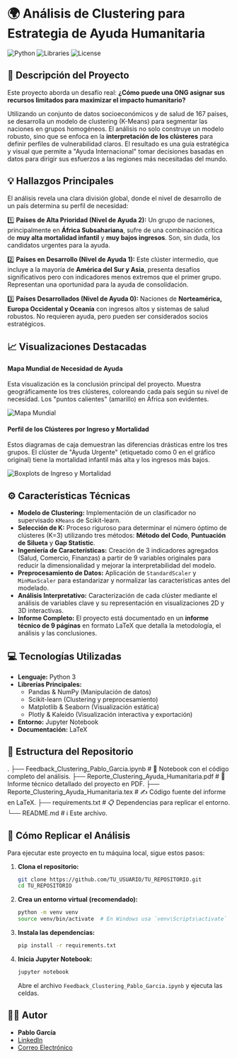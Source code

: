 # 🌍 Análisis de Clustering para Estrategia de Ayuda Humanitaria

![Python](https://img.shields.io/badge/Python-3.9+-blue.svg)
![Libraries](https://img.shields.io/badge/Librerías-Scikit--learn%2C%20Pandas%2C%20Plotly-orange.svg)
![License](https://img.shields.io/badge/Licencia-MIT-green.svg)

## 🎯 Descripción del Proyecto

Este proyecto aborda un desafío real: **¿Cómo puede una ONG asignar sus recursos limitados para maximizar el impacto humanitario?**

Utilizando un conjunto de datos socioeconómicos y de salud de 167 países, se desarrolla un modelo de clustering (K-Means) para segmentar las naciones en grupos homogéneos. El análisis no solo construye un modelo robusto, sino que se enfoca en la **interpretación de los clústeres** para definir perfiles de vulnerabilidad claros. El resultado es una guía estratégica y visual que permite a "Ayuda Internacional" tomar decisiones basadas en datos para dirigir sus esfuerzos a las regiones más necesitadas del mundo.

## 💡 Hallazgos Principales

El análisis revela una clara división global, donde el nivel de desarrollo de un país determina su perfil de necesidad:

1️⃣ **Países de Alta Prioridad (Nivel de Ayuda 2):** Un grupo de naciones, principalmente en **África Subsahariana**, sufre de una combinación crítica de **muy alta mortalidad infantil** y **muy bajos ingresos**. Son, sin duda, los candidatos urgentes para la ayuda.

2️⃣ **Países en Desarrollo (Nivel de Ayuda 1):** Este clúster intermedio, que incluye a la mayoría de **América del Sur y Asia**, presenta desafíos significativos pero con indicadores menos extremos que el primer grupo. Representan una oportunidad para la ayuda de consolidación.

3️⃣ **Países Desarrollados (Nivel de Ayuda 0):** Naciones de **Norteamérica, Europa Occidental y Oceanía** con ingresos altos y sistemas de salud robustos. No requieren ayuda, pero pueden ser considerados socios estratégicos.

## 📈 Visualizaciones Destacadas

#### Mapa Mundial de Necesidad de Ayuda
Esta visualización es la conclusión principal del proyecto. Muestra geográficamente los tres clústeres, coloreando cada país según su nivel de necesidad. Los "puntos calientes" (amarillo) en África son evidentes.

![Mapa Mundial](mapa_ayuda_corregido.png)

#### Perfil de los Clústeres por Ingreso y Mortalidad
Estos diagramas de caja demuestran las diferencias drásticas entre los tres grupos. El clúster de "Ayuda Urgente" (etiquetado como 0 en el gráfico original) tiene la mortalidad infantil más alta y los ingresos más bajos.

![Boxplots de Ingreso y Mortalidad](boxplots.png)

## ⚙️ Características Técnicas

*   **Modelo de Clustering:** Implementación de un clasificador no supervisado `KMeans` de Scikit-learn.
*   **Selección de K:** Proceso riguroso para determinar el número óptimo de clústeres (K=3) utilizando tres métodos: **Método del Codo**, **Puntuación de Silueta** y **Gap Statistic**.
*   **Ingeniería de Características:** Creación de 3 indicadores agregados (Salud, Comercio, Finanzas) a partir de 9 variables originales para reducir la dimensionalidad y mejorar la interpretabilidad del modelo.
*   **Preprocesamiento de Datos:** Aplicación de `StandardScaler` y `MinMaxScaler` para estandarizar y normalizar las características antes del modelado.
*   **Análisis Interpretativo:** Caracterización de cada clúster mediante el análisis de variables clave y su representación en visualizaciones 2D y 3D interactivas.
*   **Informe Completo:** El proyecto está documentado en un **informe técnico de 9 páginas** en formato LaTeX que detalla la metodología, el análisis y las conclusiones.

## 💻 Tecnologías Utilizadas

*   **Lenguaje:** Python 3
*   **Librerías Principales:**
    *   Pandas & NumPy (Manipulación de datos)
    *   Scikit-learn (Clustering y preprocesamiento)
    *   Matplotlib & Seaborn (Visualización estática)
    *   Plotly & Kaleido (Visualización interactiva y exportación)
*   **Entorno:** Jupyter Notebook
*   **Documentación:** LaTeX

## 📂 Estructura del Repositorio

.
├── Feedback_Clustering_Pablo_Garcia.ipynb # 📓 Notebook con el código completo del análisis.
├── Reporte_Clustering_Ayuda_Humanitaria.pdf # 📄 Informe técnico detallado del proyecto en PDF.
├── Reporte_Clustering_Ayuda_Humanitaria.tex # ✍️ Código fuente del informe en LaTeX.
├── requirements.txt # 📋 Dependencias para replicar el entorno.
└── README.md # ℹ️ Este archivo.

## 🚀 Cómo Replicar el Análisis

Para ejecutar este proyecto en tu máquina local, sigue estos pasos:

1.  **Clona el repositorio:**
    ```bash
    git clone https://github.com/TU_USUARIO/TU_REPOSITORIO.git
    cd TU_REPOSITORIO
    ```

2.  **Crea un entorno virtual (recomendado):**
    ```bash
    python -m venv venv
    source venv/bin/activate  # En Windows usa `venv\Scripts\activate`
    ```

3.  **Instala las dependencias:**
    ```bash
    pip install -r requirements.txt
    ```

4.  **Inicia Jupyter Notebook:**
    ```bash
    jupyter notebook
    ```
    Abre el archivo `Feedback_Clustering_Pablo_Garcia.ipynb` y ejecuta las celdas.

## 👨‍💻 Autor

*   **Pablo García**
*   [LinkedIn](URL_DE_TU_LINKEDIN)
*   [Correo Electrónico](mailto:TU_CORREO@gmail.com)
